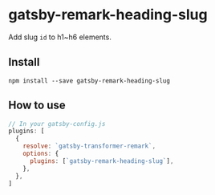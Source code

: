 # gatsby-remark-heading-slug

Add slug `id` to h1~h6 elements.

## Install

`npm install --save gatsby-remark-heading-slug`

## How to use

```javascript
// In your gatsby-config.js
plugins: [
  {
    resolve: `gatsby-transformer-remark`,
    options: {
      plugins: [`gatsby-remark-heading-slug`],
    },
  },
]
```

